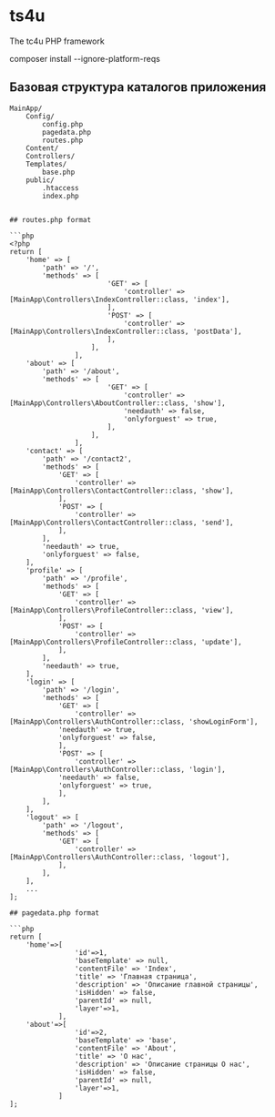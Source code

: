 # ts4u
The tc4u PHP framework

composer install --ignore-platform-reqs

## Базовая структура каталогов приложения
```
MainApp/
    Config/
        config.php
        pagedata.php
        routes.php
    Content/
    Controllers/
    Templates/
        base.php
    public/        
        .htaccess
        index.php
        

## routes.php format

```php
<?php 
return [
    'home' => [        
        'path' => '/',
        'methods' => [
                        'GET' => [
                            'controller' => [MainApp\Controllers\IndexController::class, 'index'],
                        ],
                        'POST' => [
                            'controller' => [MainApp\Controllers\IndexController::class, 'postData'],
                        ],
                    ],
                ],
    'about' => [
        'path' => '/about',
        'methods' => [
                        'GET' => [
                            'controller' => [MainApp\Controllers\AboutController::class, 'show'],
                            'needauth' => false,
                            'onlyforguest' => true,
                        ],
                    ],
                ],
    'contact' => [
        'path' => '/contact2',
        'methods' => [
            'GET' => [
                'controller' => [MainApp\Controllers\ContactController::class, 'show'],
            ],
            'POST' => [
                'controller' => [MainApp\Controllers\ContactController::class, 'send'],
            ],
        ],
        'needauth' => true,
        'onlyforguest' => false,
    ],
    'profile' => [
        'path' => '/profile',
        'methods' => [
            'GET' => [
                'controller' => [MainApp\Controllers\ProfileController::class, 'view'],
            ],
            'POST' => [
                'controller' => [MainApp\Controllers\ProfileController::class, 'update'],
            ],
        ],
        'needauth' => true,
    ],
    'login' => [
        'path' => '/login',
        'methods' => [
            'GET' => [
                'controller' => [MainApp\Controllers\AuthController::class, 'showLoginForm'],
            'needauth' => true,
            'onlyforguest' => false,
            ],
            'POST' => [
                'controller' => [MainApp\Controllers\AuthController::class, 'login'],
            'needauth' => false,
            'onlyforguest' => true,
            ],
        ],
    ],
    'logout' => [
        'path' => '/logout',
        'methods' => [
            'GET' => [
                'controller' => [MainApp\Controllers\AuthController::class, 'logout'],
            ],
        ],
    ],
    ...
];

## pagedata.php format

```php
return [
    'home'=>[
                'id'=>1,
                'baseTemplate' => null,
                'contentFile' => 'Index',        
                'title' => 'Главная страница',
                'description' => 'Описание главной страницы',
                'isHidden' => false,
                'parentId' => null,
                'layer'=>1,
            ],
    'about'=>[
                'id'=>2,
                'baseTemplate' => 'base',
                'contentFile' => 'About',       
                'title' => 'О нас',
                'description' => 'Описание страницы О нас',
                'isHidden' => false,
                'parentId' => null,
                'layer'=>1,
            ]
];
